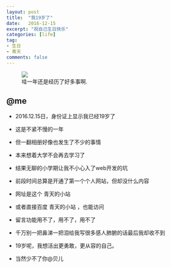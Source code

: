 ```yaml
---
layout: post
title:  "我19岁了"
date:   2016-12-15
excerpt: "祝自己生日快乐"
categories: [life]
tag:
- 生日
- 青天
comments: false
---
```


<figure>
	<img src="{{ site.url }}/assets/img/posts/19.jpg">
	<figcaption>哇一年还是经历了好多事啊.</figcaption>
</figure>

## @me

* 2016.12.15日，身份证上显示我已经19岁了
* 这是不紧不慢的一年
* 但一翻相册好像也发生了不少的事情
* 本来想着大学不会再去学习了
* 结果无聊的小学期让我不小心入了web开发的坑
* 前段时间总算是开通了第一个个人网站，但却没什么内容
* 网址是这个 青天的小站
* 或者直接百度 青天的小站  ，也能访问
* 留言功能用不了，用不了，用不了
* 千万别一把鼻涕一把泪给我写很多感人肺腑的话最后我却收不到
* 19岁呢，我想活出更勇敢，更从容的自己。

* 当然少不了你@贝儿
